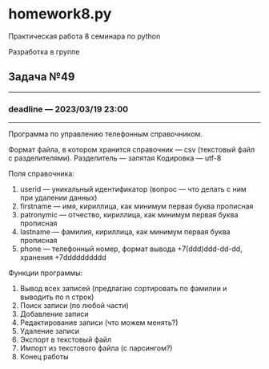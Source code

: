 # homework8.py

Практическая работа 8 семинара по python

Разработка в группе

## Задача №49

---
### deadline — 2023/03/19 23:00
---

Программа по управлению телефонным справочником.

Формат файла, в котором хранится справочник — csv (текстовый файл с разделителями).
Разделитель — запятая
Кодировка — utf-8

Поля справочника:
1. userid — уникальный идентификатор (вопрос — что делать с ним при удалении данных)
2. firstname — имя, кириллица, как минимум первая буква прописная
3. patronymic — отчество, кириллица, как минимум первая буква прописная
4. lastname — фамилия, кириллица, как минимум первая буква прописная
5. phone — телефонный номер, формат вывода +7(ddd)ddd-dd-dd, хранения +7dddddddddd

Функции программы:

1. Вывод всех записей (предлагаю сортировать по фамилии и выводить по n строк)
2. Поиск записи (по любой части)
3. Добавление записи
4. Редактирование записи (что можем менять?)
5. Удаление записи
6. Экспорт в текстовый файл
7. Импорт из текстового файла (с парсингом?)
8. Конец работы
    

